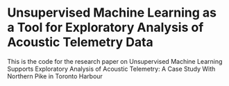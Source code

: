 # Unsupervised Machine Learning as a Tool for Exploratory Analysis of Acoustic Telemetry Data
This is the code for the research paper on Unsupervised Machine Learning Supports Exploratory Analysis of Acoustic Telemetry: A Case Study With Northern Pike in Toronto Harbour
